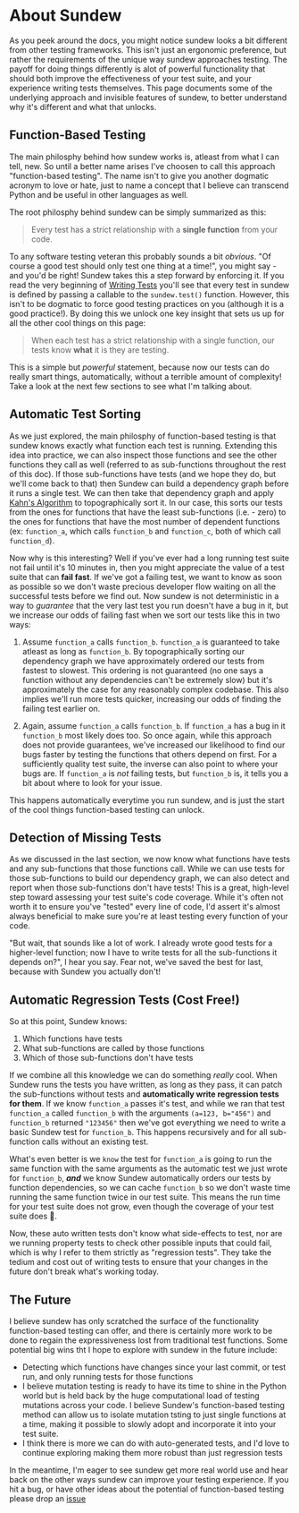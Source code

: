 # About Sundew

As you peek around the docs, you might notice sundew looks a bit different from other testing frameworks. This isn't just an ergonomic preference, but rather the requirements of the unique way sundew approaches testing. The payoff for doing things differently is alot of powerful functionality that should both improve the effectiveness of your test suite, and your experience writing tests themselves. This page documents some of the underlying approach and invisible features of sundew, to better understand why it's different and what that unlocks.

## Function-Based Testing
The main philosphy behind how sundew works is, atleast from what I can tell, new. So until a better name arises I've choosen to call this approach "function-based testing". The name isn't to give you another dogmatic acronym to love or hate, just to name a concept that I believe can transcend Python and be useful in other languages as well.

The root philosphy behind sundew can be simply summarized as this:

> Every test has a strict relationship with a **single function** from your code.

To any software testing veteran this probably sounds a bit _obvious_. "Of course a good test should only test one thing at a time!", you might say - and you'd be right! Sundew takes this a step forward by enforcing it. If you read the very beginning of [Writing Tests](writing-tests.md) you'll see that every test in sundew is defined by passing a callable to the `sundew.test()` function. However, this isn't to be dogmatic to force good testing practices on you (although it is a good practice!). By doing this we unlock one key insight that sets us up for all the other cool things on this page:

> When each test has a strict relationship with a single function, our tests know **what** it is they are testing.

This is a simple but _powerful_ statement, because now our tests can do really smart things, automatically, without a terrible amount of complexity! Take a look at the next few sections to see what I'm talking about.

## Automatic Test Sorting
As we just explored, the main philosphy of function-based testing is that sundew knows exactly what function each test is running. Extending this idea into practice, we can also inspect those functions and see the  other functions they call as well (referred to as sub-functions throughout the rest of this doc). If those sub-functions have tests (and we hope they do, but we'll come back to that) then Sundew can build a dependency graph before it runs a single test. We can then take that dependency graph and apply [Kahn's Algorithm](https://en.wikipedia.org/wiki/Topological_sorting#Kahn's_algorithm) to topographically sort it. In our case, this sorts our tests from the ones for functions that have the least sub-functions (i.e. - zero) to the ones for functions that have the most number of dependent functions (ex: `function_a`, which calls `function_b` and `function_c`, both of which call `function_d`).

Now why is this interesting? Well if you've ever had a long running test suite not fail until it's 10 minutes in, then you might appreciate the value of a test suite that can **fail fast**. If we've got a failing test, we want to know as soon as possible so we don't waste precious developer flow waiting on all the successful tests before we find out. Now sundew is not deterministic in a way to _guarantee_ that the very last test you run doesn't have a bug in it, but we increase our odds of failing fast when we sort our tests like this in two ways:

1. Assume `function_a` calls `function_b`. `function_a` is guaranteed to take atleast as long as `function_b`. By topographically sorting our dependency graph we have approximately ordered our tests from fastest to slowest. This ordering is not guaranteed (no one says a function without any dependencies can't be extremely slow) but it's approximately the case for any reasonably complex codebase. This also implies we'll run more tests quicker, increasing our odds of finding the failing test earlier on.

2. Again, assume `function_a` calls `function_b`. If `function_a` has a bug in it `function_b` most likely does too. So once again, while this approach does not provide guarantees, we've increased our likelihood to find our bugs faster by testing the functions that others depend on first. For a sufficiently quality test suite, the inverse can also point to where your bugs are. If `function_a` is _not_ failing tests, but `function_b` is, it tells you a bit about where to look for your issue.

This happens automatically everytime you run sundew, and is just the start of the cool things function-based testing can unlock.

## Detection of Missing Tests

As we discussed in the last section, we now know what functions have tests and any sub-functions that those functions call. While we can use tests for those sub-functions to build our dependency graph, we can also detect and report when those sub-functions don't have tests! This is a great, high-level step toward assessing your test suite's code coverage. While it's often not worth it to ensure you've "tested" every line of code, I'd assert it's almost always beneficial to make sure you're at least testing every function of your code.

"But wait, that sounds like a lot of work. I already wrote good tests for a higher-level function; now I have to write tests for all the sub-functions it depends on?", I hear you say. Fear not, we've saved the best for last, because with Sundew you actually don't!

## Automatic Regression Tests (Cost Free!)

So at this point, Sundew knows:

1. Which functions have tests
2. What sub-functions are called by those functions
3. Which of those sub-functions don't have tests

If we combine all this knowledge we can do something _really_ cool. When Sundew runs the tests you have written, as long as they pass, it can patch the sub-functions without tests and **automatically write regression tests for them**. If we know `function_a` passes it's test, and while we ran that test `function_a` called `function_b` with the arguments `(a=123, b="456")` and `function_b` returned `"123456"` then we've got everything we need to write a basic Sundew test for `function_b`. This happens recursively and for all sub-function calls without an existing test.

What's even better is we `know` the test for `function_a` is going to run the same function with the same arguments as the automatic test we just wrote for `function_b`, ***and*** we know Sundew automatically orders our tests by function dependencies, so we can cache `function_b` so we don't waste time running the same function twice in our test suite. This means the run time for your test suite does not grow, even though the coverage of your test suite does :tada:.

Now, these auto written tests don't know what side-effects to test, nor are we running property tests to check other possible inputs that could fail, which is why I refer to them strictly as "regression tests". They take the tedium and cost out of writing tests to ensure that your changes in the future don't break what's working today.

## The Future
I believe sundew has only scratched the surface of the functionality function-based testing can offer, and there is certainly more work to be done to regain the expressiveness lost from traditional test functions. Some potential big wins tht I hope to explore with sundew in the future include:
- Detecting which functions have changes since your last commit, or test run, and only running tests for those functions
- I believe mutation testing is ready to have its time to shine in the Python world but is held back by the huge computational load of testing mutations across your code. I believe Sundew's function-based testing method can allow us to isolate mutation tsting to just single functions at a time, making it possible to slowly adopt and incorporate it into your test suite.
- I think there is more we can do with auto-generated tests, and I'd love to continue exploring making them more robust than just regression tests

In the meantime, I'm eager to see sundew get more real world use and hear back on the other ways sundew can improve your testing experience. If you hit a bug, or have other ideas about the potential of function-based testing please drop an [issue](https://github.com/devenjarvis/sundew/issues)